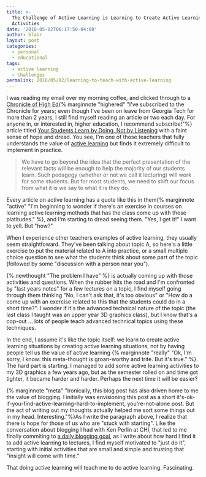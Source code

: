 ```yaml
---
title: >-
  The Challenge of Active Learning is Learning to Create Active Learning
  Activities
date: '2018-05-02T06:17:50-04:00'
author: blair
layout: post
categories:
  - personal
  - educational
tags:
  - active learning
  - challenges
permalink: 2018/05/02/learning-to-teach-with-active-learning
---
```

I was reading my email over my morning coffee, and clicked through to a [Chronicle of High Ed](https://www.chronicle.com/){% marginnote "highered" "I've subscribed to the Chronicle for years; even though I've been on leave from Georgia Tech for more than 2 years, I still find myself reading an article or two each day. For anyone in, or interested in, higher education, I recommend subscribe!"%} article titled [Your Students Learn by Doing, Not by Listening](https://www.chronicle.com/article/Your-Students-Learn-by-Doing/243277?cid=at&utm_source=at&utm_medium=en&elqTrackId=321a1079c8304acf99971271a838cda4&elq=3056675d3cb74c97a94aa092dcc039f3&elqaid=18900&elqat=1&elqCampaignId=8526) with a faint sense of hope and dread.  You see, I'm one of those teachers that fully understands the value of [active learning](https://en.wikipedia.org/wiki/Active_learning) but finds it extremely difficult to implement in practice.

> We have to go beyond the idea that the perfect presentation of the relevant facts will be enough to help the majority of our students learn. Such pedagogy (whether or not we call it lecturing) will work for some students. But for most students, we need to shift our focus from what it is we say to what it is they do.

Every article on active learning has a quote like this in them{% marginnote "active" "I'm beginning to wonder if there's an exercise in courses on learning active learning methods that has the class come up with these platitudes." %}, and I'm starting to dread seeing them. "Yes, I get it!" I want to yell. But "how?"

When I experience other teachers examples of active learning, they usually seem straightfoward. They've been talking about topic A, so here's a little exercise to put the material related to A into practice, or a small multiple choice question to see what the students think about some part of the topic (followed by some "discussion with a person near you").  

{% newthought "The problem I have" %} is actually coming up with those activities and questions.  When the rubber hits the road and I'm confronted by "last years notes" for a few lectures on a topic, I find myself going through them thinking "No, I can't ask that, it's too obvious" or "How do a come up with an exercise related to this that the students could do in a short time?".  I wonder if it's the advanced technical nature of the topic (the last class I taught was an upper year 3D graphics class), but I know that's a cop-out ... lots of people teach advanced technical topics using these techniques.

In the end, I assume it's like the topic itself: we learn to create active learning situations by creating active learning situations, not by having people tell us the value of active learning {% marginnote "really" "Ok, I'm sorry, I know: this meta-thought is groan-worthy and trite.  But it's true." %}. The hard part is starting.  I managed to add some active learning activities to my 3D graphics a few years ago, but as the semester rolled on and time got tighter, it became harder and harder.  Perhaps the next time it will be easier?

{% marginnote "meta" "Ironically, this blog post has also driven home to me the value of blogging.  I initially was envisioning this post as a short it's-ok-if-you-find-active-learning-hard-to-implement, you're-not-alone post. But the act of writing out my thoughts actually helped me sort some things out in my head. Interesting."%}As I write the paragraph above, I realize that there is hope for those of us who are "stuck with starting". Like the conversation about blogging I had with Ken Perlin at CHI, that led to me finally commiting to [a daily blogging goal](https://blairmacintyre.me/2018/04/24/just-post-it), as I write about how hard I find it to add active learning to lectures, I find myself motivated to "just do it", starting with initial activities that are small and simple and trusting that "insight will come with time."

That doing active learning will teach me to do active learning. Fascinating.

